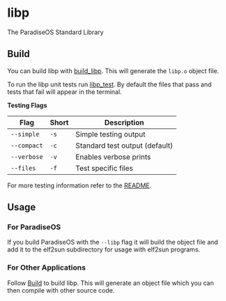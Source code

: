 # libp

The ParadiseOS Standard Library

## Build

You can build libp with [build_libp](build_libp.sh). This will generate the `libp.o` object file.

To run the libp unit tests run [libp_test](libp_test.sh). By default the files that pass and tests that fail will appear in the terminal.

**Testing Flags**

| Flag        | Short | Description                        |
|-------------|-------|------------------------------------|
| `--simple`  | `-s`  | Simple testing output              |
| `--compact` | `-c`  | Standard test output (default)     |
| `--verbose` | `-v`  | Enables verbose prints             |
| `--files`   | `-f`  | Test specific files                |

For more testing information refer to the [README](test/README.md).

## Usage

### For ParadiseOS

If you build ParadiseOS with the `--libp` flag it will build the object file and add it to the elf2sun subdirectory for usage with elf2sun programs.

### For Other Applications

Follow [Build](#build) to build libp. This will generate an object file which you can then compile with other source code.
